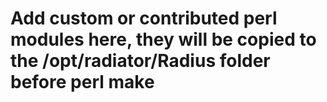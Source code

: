 # Add custom or contributed perl modules here, they will be copied to the /opt/radiator/Radius folder before perl make
